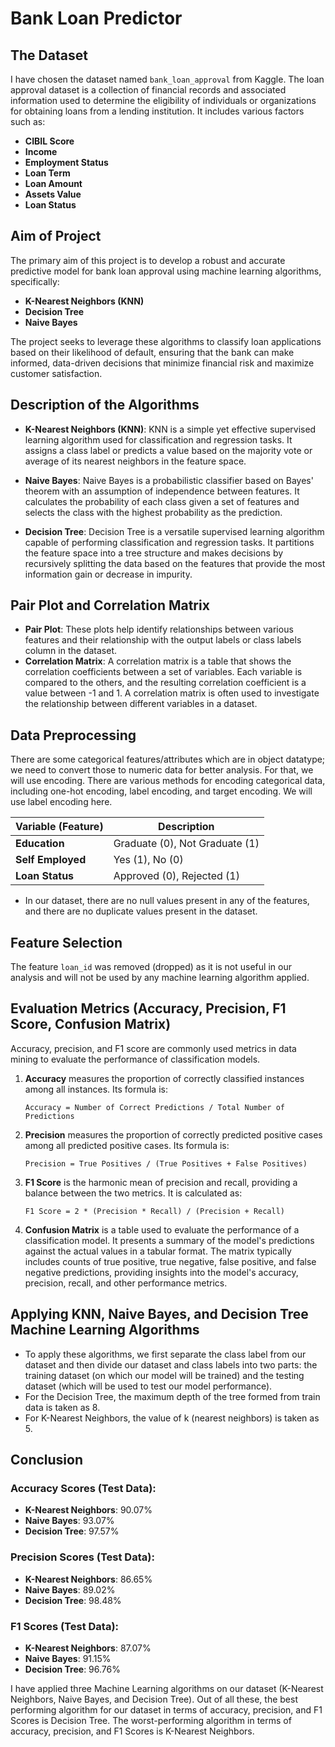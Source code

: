 # Bank Loan Predictor

## The Dataset

I have chosen the dataset named `bank_loan_approval` from Kaggle. The loan approval dataset is a collection of financial records and associated information used to determine the eligibility of individuals or organizations for obtaining loans from a lending institution. It includes various factors such as:

- **CIBIL Score**
- **Income**
- **Employment Status**
- **Loan Term**
- **Loan Amount**
- **Assets Value**
- **Loan Status**

## Aim of Project

The primary aim of this project is to develop a robust and accurate predictive model for bank loan approval using machine learning algorithms, specifically:

- **K-Nearest Neighbors (KNN)**
- **Decision Tree**
- **Naive Bayes**

The project seeks to leverage these algorithms to classify loan applications based on their likelihood of default, ensuring that the bank can make informed, data-driven decisions that minimize financial risk and maximize customer satisfaction.

## Description of the Algorithms

- **K-Nearest Neighbors (KNN)**: KNN is a simple yet effective supervised learning algorithm used for classification and regression tasks. It assigns a class label or predicts a value based on the majority vote or average of its nearest neighbors in the feature space.

- **Naive Bayes**: Naive Bayes is a probabilistic classifier based on Bayes' theorem with an assumption of independence between features. It calculates the probability of each class given a set of features and selects the class with the highest probability as the prediction.

- **Decision Tree**: Decision Tree is a versatile supervised learning algorithm capable of performing classification and regression tasks. It partitions the feature space into a tree structure and makes decisions by recursively splitting the data based on the features that provide the most information gain or decrease in impurity.

## Pair Plot and Correlation Matrix

- **Pair Plot**: These plots help identify relationships between various features and their relationship with the output labels or class labels column in the dataset.
- **Correlation Matrix**: A correlation matrix is a table that shows the correlation coefficients between a set of variables. Each variable is compared to the others, and the resulting correlation coefficient is a value between -1 and 1. A correlation matrix is often used to investigate the relationship between different variables in a dataset.

## Data Preprocessing

There are some categorical features/attributes which are in object datatype; we need to convert those to numeric data for better analysis. For that, we will use encoding. There are various methods for encoding categorical data, including one-hot encoding, label encoding, and target encoding. We will use label encoding here.

| Variable (Feature) | Description           |
|--------------------|-----------------------|
| **Education**      | Graduate (0), Not Graduate (1) |
| **Self Employed**  | Yes (1), No (0)       |
| **Loan Status**    | Approved (0), Rejected (1) |

- In our dataset, there are no null values present in any of the features, and there are no duplicate values present in the dataset.

## Feature Selection

The feature `loan_id` was removed (dropped) as it is not useful in our analysis and will not be used by any machine learning algorithm applied.

## Evaluation Metrics (Accuracy, Precision, F1 Score, Confusion Matrix)

Accuracy, precision, and F1 score are commonly used metrics in data mining to evaluate the performance of classification models.

1. **Accuracy** measures the proportion of correctly classified instances among all instances. Its formula is:

    ```
    Accuracy = Number of Correct Predictions / Total Number of Predictions
    ```

2. **Precision** measures the proportion of correctly predicted positive cases among all predicted positive cases. Its formula is:

    ```
    Precision = True Positives / (True Positives + False Positives)
    ```

3. **F1 Score** is the harmonic mean of precision and recall, providing a balance between the two metrics. It is calculated as:

    ```
    F1 Score = 2 * (Precision * Recall) / (Precision + Recall)
    ```

4. **Confusion Matrix** is a table used to evaluate the performance of a classification model. It presents a summary of the model's predictions against the actual values in a tabular format. The matrix typically includes counts of true positive, true negative, false positive, and false negative predictions, providing insights into the model's accuracy, precision, recall, and other performance metrics.

## Applying KNN, Naive Bayes, and Decision Tree Machine Learning Algorithms

- To apply these algorithms, we first separate the class label from our dataset and then divide our dataset and class labels into two parts: the training dataset (on which our model will be trained) and the testing dataset (which will be used to test our model performance).
- For the Decision Tree, the maximum depth of the tree formed from train data is taken as 8.
- For K-Nearest Neighbors, the value of k (nearest neighbors) is taken as 5.

## Conclusion

### Accuracy Scores (Test Data):
- **K-Nearest Neighbors**: 90.07%
- **Naive Bayes**: 93.07%
- **Decision Tree**: 97.57%

### Precision Scores (Test Data):
- **K-Nearest Neighbors**: 86.65%
- **Naive Bayes**: 89.02%
- **Decision Tree**: 98.48%

### F1 Scores (Test Data):
- **K-Nearest Neighbors**: 87.07%
- **Naive Bayes**: 91.15%
- **Decision Tree**: 96.76%

I have applied three Machine Learning algorithms on our dataset (K-Nearest Neighbors, Naive Bayes, and Decision Tree). Out of all these, the best performing algorithm for our dataset in terms of accuracy, precision, and F1 Scores is Decision Tree. The worst-performing algorithm in terms of accuracy, precision, and F1 Scores is K-Nearest Neighbors.
